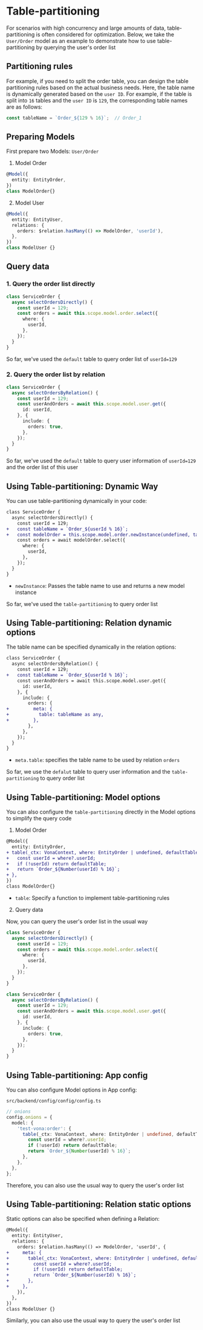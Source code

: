 # Table-partitioning

For scenarios with high concurrency and large amounts of data, table-partitioning is often considered for optimization. Below, we take the `User/Order` model as an example to demonstrate how to use table-partitioning by querying the user's order list

## Partitioning rules

For example, if you need to split the order table, you can design the table partitioning rules based on the actual business needs. Here, the table name is dynamically generated based on the `user ID`. For example, if the table is split into `16` tables and the `user ID` is `129`, the corresponding table names are as follows:

``` typescript
const tableName = `Order_${129 % 16}`;  // Order_1
```

## Preparing Models

First prepare two Models: `User/Order`

1. Model Order

``` typescript
@Model({
  entity: EntityOrder,
})
class ModelOrder{}
```

2. Model User

``` typescript
@Model({
  entity: EntityUser,
  relations: {
    orders: $relation.hasMany(() => ModelOrder, 'userId'),
  },
})
class ModelUser {}
```

## Query data

### 1. Query the order list directly

``` typescript
class ServiceOrder {
  async selectOrdersDirectly() {
    const userId = 129;
    const orders = await this.scope.model.order.select({
      where: {
        userId,
      },
    });
  }
}  
``` 

So far, we've used the `default` table to query order list of `userId=129`

### 2. Query the order list by relation

``` typescript
class ServiceOrder {
  async selectOrdersByRelation() {
    const userId = 129;
    const userAndOrders = await this.scope.model.user.get({
      id: userId,
    }, {
      include: {
        orders: true,
      },
    });
  }
}  
```

So far, we've used the `default` table to query user information of `userId=129` and the order list of this user

## Using Table-partitioning: Dynamic Way

You can use table-partitioning dynamically in your code:

``` diff
class ServiceOrder {
  async selectOrdersDirectly() {
    const userId = 129;
+   const tableName = `Order_${userId % 16}`;
+   const modelOrder = this.scope.model.order.newInstance(undefined, tableName as any);
    const orders = await modelOrder.select({
      where: {
        userId,
      },
    });
  }
}  
```

- `newInstance`: Passes the table name to use and returns a new model instance

So far, we've used the `table-partitioning` to query order list

## Using Table-partitioning: Relation dynamic options

The table name can be specified dynamically in the relation options:

``` diff
class ServiceOrder {
  async selectOrdersByRelation() {
    const userId = 129;
+   const tableName = `Order_${userId % 16}`;
    const userAndOrders = await this.scope.model.user.get({
      id: userId,
    }, {
      include: {
        orders: {
+         meta: {
+           table: tableName as any,
+         },
        },
      },
    });
  }
}  
```

- `meta.table`: specifies the table name to be used by relation `orders`

So far, we use the `defalut` table to query user information and the `table-partitioning` to query order list

## Using Table-partitioning: Model options

You can also configure the `table-partitioning` directly in the Model options to simplify the query code

1. Model Order

``` diff
@Model({
  entity: EntityOrder,
+ table(_ctx: VonaContext, where: EntityOrder | undefined, defaultTable: keyof ITableRecord) {
+   const userId = where?.userId;
+   if (!userId) return defaultTable;
+   return `Order_${Number(userId) % 16}`;
+ },
})
class ModelOrder{}
```

- `table`: Specify a function to implement table-partitioning rules

2. Query data

Now, you can query the user's order list in the usual way

``` typescript
class ServiceOrder {
  async selectOrdersDirectly() {
    const userId = 129;
    const orders = await this.scope.model.order.select({
      where: {
        userId,
      },
    });
  }
}  
```

``` typescript
class ServiceOrder {
  async selectOrdersByRelation() {
    const userId = 129;
    const userAndOrders = await this.scope.model.user.get({
      id: userId,
    }, {
      include: {
        orders: true,
      },
    });
  }
}  
```

## Using Table-partitioning: App config

You can also configure Model options in App config:

`src/backend/config/config/config.ts`

``` typescript
// onions
config.onions = {
  model: {
    'test-vona:order': {
      table(_ctx: VonaContext, where: EntityOrder | undefined, defaultTable: keyof ITableRecord) {
        const userId = where?.userId;
        if (!userId) return defaultTable;
        return `Order_${Number(userId) % 16}`;
      },
    },
  },
};
```

Therefore, you can also use the usual way to query the user's order list

## Using Table-partitioning: Relation static options

Static options can also be specified when defining a Relation:

``` diff
@Model({
  entity: EntityUser,
  relations: {
    orders: $relation.hasMany(() => ModelOrder, 'userId', {
+     meta: {
+       table(_ctx: VonaContext, where: EntityOrder | undefined, defaultTable: keyof ITableRecord) {
+         const userId = where?.userId;
+         if (!userId) return defaultTable;
+         return `Order_${Number(userId) % 16}`;
+       },
+     },
    }),
  },
})
class ModelUser {}
```

Similarly, you can also use the usual way to query the user's order list
